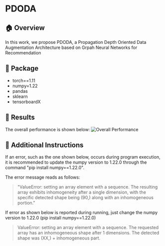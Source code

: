 # PDODA

## :house: Overview
In this work, we propose PDODA, a Propagation Depth Oriented Data Augmentation Architecture based on Grpah Neural Networks for Recommendation

## :hammer: Package
* torch==1.11
* numpy=1.22
* pandas
* sklearn
* tensorboardX

## :pencil: Results
The overall performance is shown below:
![Overall Performance](fig/performance.png)

## :triangular_flag_on_post: Additional Instructions
If an error, such as the one shown below, occurs during program execution, it is recommended to update the numpy version to 1.22.0 through the command "pip install numpy==1.22.0".

The error message reads as follows:
> "ValueError: setting an array element with a sequence. The resulting array exhibits inhomogeneity after a single dimension, with the specific detected shape being (90,) along with an inhomogeneous portion."

If error as shown below is reported during running, just change the numpy version to 1.22.0 (pip install numpy==1.22.0)
> ValueError: setting an array element with a sequence. The requested array has an inhomogeneous shape after 1 dimensions. The detected shape was (XX,) + inhomogeneous part.
